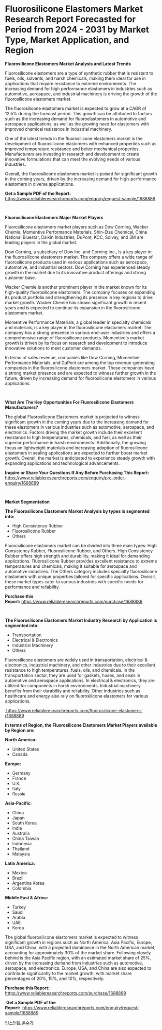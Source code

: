 <p><h1>Fluorosilicone Elastomers Market Research Report Forecasted for Period from 2024 -  2031 by Market Type, Market Application, and Region</h1></p><p><strong>Fluorosilicone Elastomers Market Analysis and Latest Trends</strong></p>
<p><p>Fluorosilicone elastomers are a type of synthetic rubber that is resistant to fuels, oils, solvents, and harsh chemicals, making them ideal for use in applications that require resistance to extreme environments. The increasing demand for high performance elastomers in industries such as automotive, aerospace, and industrial machinery is driving the growth of the fluorosilicone elastomers market.</p><p>The fluorosilicone elastomers market is expected to grow at a CAGR of 12.5% during the forecast period. This growth can be attributed to factors such as the increasing demand for fluoroelastomers in automotive and aerospace applications, as well as the growing need for elastomers with improved chemical resistance in industrial machinery.</p><p>One of the latest trends in the fluorosilicone elastomers market is the development of fluorosilicone elastomers with enhanced properties such as improved temperature resistance and better mechanical properties. Manufacturers are investing in research and development to create innovative formulations that can meet the evolving needs of various industries.</p><p>Overall, the fluorosilicone elastomers market is poised for significant growth in the coming years, driven by the increasing demand for high-performance elastomers in diverse applications.</p></p>
<p><strong>Get a Sample PDF of the Report:&nbsp;</strong> <a href="https://www.reliableresearchreports.com/enquiry/request-sample/1688889">https://www.reliableresearchreports.com/enquiry/request-sample/1688889</a></p>
<p>&nbsp;</p>
<p><strong>Fluorosilicone Elastomers Major Market Players</strong></p>
<p><p>Fluorosilicone elastomers market players such as Dow Corning, Wacker Chemie, Momentive Performance Materials, Shin-Etsu Chemical, China National Bluestar, Daikin Industries, DuPont, KCC, Solvay, and 3M are leading players in the global market.</p><p>Dow Corning, a subsidiary of Dow Inc. and Corning Inc., is a key player in the fluorosilicone elastomers market. The company offers a wide range of fluorosilicone products used in various applications such as aerospace, automotive, and industrial sectors. Dow Corning has experienced steady growth in the market due to its innovative product offerings and strong customer base.</p><p>Wacker Chemie is another prominent player in the market known for its high-quality fluorosilicone elastomers. The company focuses on expanding its product portfolio and strengthening its presence in key regions to drive market growth. Wacker Chemie has shown significant growth in recent years and is expected to continue its expansion in the fluorosilicone elastomers market.</p><p>Momentive Performance Materials, a global leader in specialty chemicals and materials, is a key player in the fluorosilicone elastomers market. The company has a strong presence in various end-user industries and offers a comprehensive range of fluorosilicone products. Momentive's market growth is driven by its focus on research and development to introduce innovative solutions to meet customer demands.</p><p>In terms of sales revenue, companies like Dow Corning, Momentive Performance Materials, and DuPont are among the top revenue-generating companies in the fluorosilicone elastomers market. These companies have a strong market presence and are expected to witness further growth in the future, driven by increasing demand for fluorosilicone elastomers in various applications.</p></p>
<p>&nbsp;</p>
<p><strong>What Are The Key Opportunities For Fluorosilicone Elastomers Manufacturers?</strong></p>
<p><p>The global Fluorosilicone Elastomers market is projected to witness significant growth in the coming years due to the increasing demand for these elastomers in various industries such as automotive, aerospace, and electronics. Factors driving the market growth include their excellent resistance to high temperatures, chemicals, and fuel, as well as their superior performance in harsh environments. Additionally, the growing focus on lightweight materials and increasing adoption of fluorosilicone elastomers in sealing applications are expected to further boost market growth. Overall, the market is anticipated to experience steady growth with expanding applications and technological advancements.</p></p>
<p><strong>Inquire or Share Your Questions If Any Before Purchasing This Report:</strong> <a href="https://www.reliableresearchreports.com/enquiry/pre-order-enquiry/1688889">https://www.reliableresearchreports.com/enquiry/pre-order-enquiry/1688889</a></p>
<p>&nbsp;</p>
<p><strong>Market Segmentation</strong></p>
<p><strong>The Fluorosilicone Elastomers Market Analysis by types is segmented into:</strong></p>
<p><ul><li>High Consistency Rubber</li><li>Fluorosilicone Rubber</li><li>Others</li></ul></p>
<p><p>Fluorosilicone elastomers market can be divided into three main types: High Consistency Rubber, Fluorosilicone Rubber, and Others. High Consistency Rubber offers high strength and durability, making it ideal for demanding applications. Fluorosilicone Rubber provides excellent resistance to extreme temperatures and chemicals, making it suitable for aerospace and automotive industries. The Others category includes specialty fluorosilicone elastomers with unique properties tailored for specific applications. Overall, these market types cater to various industries with specific needs for performance and reliability.</p></p>
<p><strong>Purchase this Report:&nbsp;</strong><a href="https://www.reliableresearchreports.com/purchase/1688889">https://www.reliableresearchreports.com/purchase/1688889</a></p>
<p>&nbsp;</p>
<p><strong>The Fluorosilicone Elastomers Market Industry Research by Application is segmented into:</strong></p>
<p><ul><li>Transportation</li><li>Electrical & Electronics</li><li>Industrial Machinery</li><li>Others</li></ul></p>
<p><p>Fluorosilicone elastomers are widely used in transportation, electrical & electronics, industrial machinery, and other industries due to their excellent resistance to high temperatures, fuels, oils, and chemicals. In the transportation sector, they are used for gaskets, hoses, and seals in automotive and aerospace applications. In electrical & electronics, they are utilized for components in harsh environments. Industrial machinery benefits from their durability and reliability. Other industries such as healthcare and energy also rely on fluorosilicone elastomers for various applications.</p></p>
<p><a href="https://www.reliableresearchreports.com/fluorosilicone-elastomers-r1688889">&nbsp;https://www.reliableresearchreports.com/fluorosilicone-elastomers-r1688889</a></p>
<p><strong>In terms of Region, the Fluorosilicone Elastomers Market Players available by Region are:</strong></p>
<p>
    <p> <strong> North America: </strong>
        <ul>
            <li>United States</li>
            <li>Canada</li>
        </ul>
        </p> 
    <p> <strong> Europe: </strong>
        <ul>
            <li>Germany</li>
            <li>France</li>
            <li>U.K.</li>
            <li>Italy</li>
            <li>Russia</li>
        </ul>
        </p> 
    <p> <strong> Asia-Pacific: </strong>
        <ul>
            <li>China</li>
            <li>Japan</li>
            <li>South Korea</li>
            <li>India</li>
            <li>Australia</li>
            <li>China Taiwan</li>
            <li>Indonesia</li>
            <li>Thailand</li>
            <li>Malaysia</li>
        </ul>
        </p> 
    <p> <strong> Latin America: </strong>
        <ul>
            <li>Mexico</li>
            <li>Brazil</li>
            <li>Argentina Korea</li>
            <li>Colombia</li>
        </ul>
        </p> 
    <p> <strong> Middle East & Africa: </strong>
        <ul>
            <li>Turkey</li>
            <li>Saudi</li>
            <li>Arabia</li>
            <li>UAE</li>
            <li>Korea</li>
        </ul>
    </p>
    </p>
<p><p>The global fluorosilicone elastomers market is expected to witness significant growth in regions such as North America, Asia Pacific, Europe, USA, and China, with a projected dominance in the North American market, accounting for approximately 30% of the market share. Following closely behind is the Asia Pacific region, with an estimated market share of 25%, driven by the increasing demand from industries such as automotive, aerospace, and electronics. Europe, USA, and China are also expected to contribute significantly to the market growth, with market share percentages of 20%, 15%, and 10%, respectively.</p></p>
<p><strong>Purchase this Report: </strong><a href="https://www.reliableresearchreports.com/purchase/1688889">https://www.reliableresearchreports.com/purchase/1688889</a></p>
<p>&nbsp;<strong>Get a Sample PDF of the Report:&nbsp;&nbsp;</strong><a href="https://www.reliableresearchreports.com/enquiry/request-sample/1688889">https://www.reliableresearchreports.com/enquiry/request-sample/1688889</a></p>
<p><strong></strong></p>
<p><p><a href="https://github.com/WilburKihn5676/Market-Research-Report-List-2/blob/main/7609965185974.md">인스턴트 온수기</a></p></p>